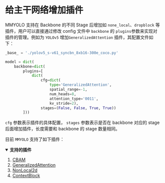 # 给主干网络增加插件

MMYOLO 支持在 Backbone 的不同 Stage 后增加如 `none_local`、`dropblock` 等插件，用户可以直接通过修改 config 文件中 `backbone` 的 `plugins`参数来实现对插件的管理。例如为 `YOLOv5` 增加`GeneralizedAttention` 插件，其配置文件如下：

```python
_base_ = './yolov5_s-v61_syncbn_8xb16-300e_coco.py'

model = dict(
    backbone=dict(
        plugins=[
            dict(
                cfg=dict(
                    type='GeneralizedAttention',
                    spatial_range=-1,
                    num_heads=8,
                    attention_type='0011',
                    kv_stride=2),
                stages=(False, False, True, True))
        ]))
```

`cfg` 参数表示插件的具体配置， `stages` 参数表示是否在 backbone 对应的 stage 后面增加插件，长度需要和 backbone 的 stage 数量相同。

目前 `MMYOLO` 支持了如下插件：

<details open>
<summary><b>支持的插件</b></summary>

1. [CBAM](https://github.com/open-mmlab/mmyolo/blob/dev/mmyolo/models/plugins/cbam.py#L86)
2. [GeneralizedAttention](https://github.com/open-mmlab/mmcv/blob/2.x/mmcv/cnn/bricks/generalized_attention.py#L13)
3. [NonLocal2d](https://github.com/open-mmlab/mmcv/blob/2.x/mmcv/cnn/bricks/non_local.py#L250)
4. [ContextBlock](https://github.com/open-mmlab/mmcv/blob/2.x/mmcv/cnn/bricks/context_block.py#L18)

</details>
